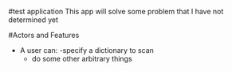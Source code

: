 #test application 
This app will solve some problem that I have not determined yet 

#Actors and Features 
- A user can: 
	-specify a dictionary to scan 
	- do some other arbitrary things 

